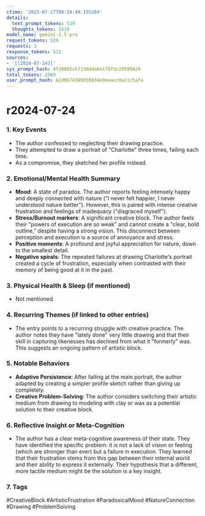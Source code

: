 ```yaml
---
ctime: '2025-07-27T08:34:40.155284'
details:
  text_prompt_tokens: 519
  thoughts_tokens: 1539
model_name: gemini-2.5-pro
request_tokens: 519
requests: 1
response_tokens: 511
sources:
- '[[2024-07-24]]'
sys_prompt_hash: 4f38005cb7130dda6e170fdc29590420
total_tokens: 2569
user_prompt_hash: 62d0b74389038034e9eaacc0a21c5afa
---
```

# r2024-07-24

### 1. Key Events
*   The author confessed to neglecting their drawing practice.
*   They attempted to draw a portrait of "Charlotte" three times, failing each time.
*   As a compromise, they sketched her profile instead.

### 2. Emotional/Mental Health Summary

*   **Mood**: A state of paradox. The author reports feeling intensely happy and deeply connected with nature ("I never felt happier, I never understood nature better"). However, this is paired with intense creative frustration and feelings of inadequacy ("disgraced myself").
*   **Stress/Burnout markers**: A significant creative block. The author feels their "powers of execution are so weak" and cannot create a "clear, bold outline," despite having a strong vision. This disconnect between perception and execution is a source of annoyance and stress.
*   **Positive moments**: A profound and joyful appreciation for nature, down to the smallest detail.
*   **Negative spirals**: The repeated failures at drawing Charlotte's portrait created a cycle of frustration, especially when contrasted with their memory of being good at it in the past.

### 3. Physical Health & Sleep (if mentioned)
*   Not mentioned.

### 4. Recurring Themes (if linked to other entries)
*   The entry points to a recurring struggle with creative practice. The author notes they have "lately done" very little drawing and that their skill in capturing likenesses has declined from what it "formerly" was. This suggests an ongoing pattern of artistic block.

### 5. Notable Behaviors
*   **Adaptive Persistence**: After failing at the main portrait, the author adapted by creating a simpler profile sketch rather than giving up completely.
*   **Creative Problem-Solving**: The author considers switching their artistic medium from drawing to modeling with clay or wax as a potential solution to their creative block.

### 6. Reflective Insight or Meta-Cognition
*   The author has a clear meta-cognitive awareness of their state. They have identified the specific problem: it is not a lack of vision or feeling (which are stronger than ever) but a failure in execution. They learned that their frustration stems from this gap between their internal world and their ability to express it externally. Their hypothesis that a different, more tactile medium might be the solution is a key insight.

### 7. Tags
#CreativeBlock #ArtisticFrustration #ParadoxicalMood #NatureConnection #Drawing #ProblemSolving